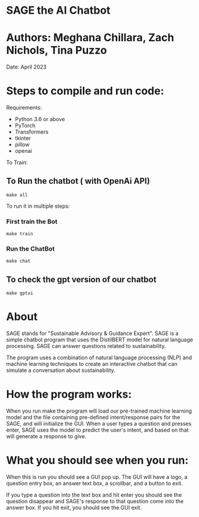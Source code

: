 # SAGE the AI Chatbot
# Authors: Meghana Chillara, Zach Nichols, Tina Puzzo
Date: April 2023

# Steps to compile and run code:

Requirements:

- Python 3.6 or above
- PyTorch
- Transformers
- tkinter
- pillow
- openai

To Train: 
## To Run the chatbot ( with OpenAi API)
``` 
make all
```
To run it in multiple steps:
### First train the Bot
```
make train
```

### Run the ChatBot
```
make chat
```

## To check the gpt version of our chatbot
```
make gptui
```


# About

SAGE stands for "Sustainable Advisory & Guidance Expert". SAGE is a simple chatbot program that uses the DistilBERT model for natural language processing. SAGE can answer questions related to sustainability.

The program uses a combination of natural language processing (NLP) and machine learning techniques to create an interactive chatbot that can simulate a conversation about sustainability.

# How the program works:

When you run make the program will load our pre-trained machine learning model and the file containing pre-defined intent/response pairs for the SAGE, and will initialize the GUI. When a user types a question and presses enter, SAGE uses the model to predict the user's intent, and based on that will generate a response to give.

# What you should see when you run:

When this is run you should see a GUI pop up. The GUI will have a logo, a question entry box, an answer text box, a scrollbar, and a button to exit.

If you type a question into the text box and hit enter you should see the question disappear and SAGE's response to that question come into the answer box. If you hit exit, you should see the GUI exit.



